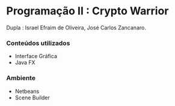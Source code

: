 # Programação II : Crypto Warrior 

Dupla : Israel Efraim de Oliveira, José Carlos Zancanaro.

### Conteúdos utilizados ###

* Interface Gráfica
* Java FX

### Ambiente ###

* Netbeans
* Scene Builder
